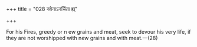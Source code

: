 +++
title = "028 नवेनाऽनर्चिता ह्य्"

+++

For his Fires, greedy or n ew grains and meat, seek to devour his very life, if they are not worshipped with new grains and with meat.—(28)